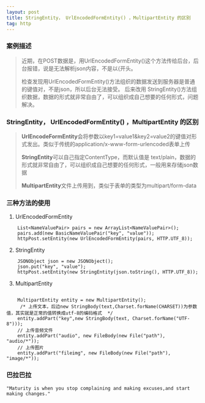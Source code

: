 ```yaml
---
layout: post
title: StringEntity， UrlEncodedFormEntity() ，MultipartEntity 的区别
tag: http
---
```

### 案例描述
> 近期，在POST数据是，用UrlEncodedFormEntity()这个方法传给后台，后台报错，说是无法解析json内容，不是以{开头。
> 
>  检查发现用UrlEncodedFormEntity()方法组织的数据发送到服务器是普通的键值对，不是json，所以后台无法接受。
> 后来改用 StringEntity()方法组织数据，数据的形式就非常自由了，可以组织成自己想要的任何形式，问题解决。


### StringEntity， UrlEncodedFormEntity() ，MultipartEntity 的区别

> **UrlEncodeFormEntity**会将参数以key1=value1&key2=value2的键值对形式发出。类似于传统的application/x-www-form-urlencoded表单上传
>
> **StringEntity**可以自己指定ContentType，而默认值是
> text/plain，数据的形式就非常自由了，可以组织成自己想要的任何形式，一般用来存储json数据
> 
> **MultipartEntity**文件上传用到，类似于表单的类型为multipart/form-data

### 三种方法的使用
1. UrlEncodedFormEntity
```
    List<NameValuePair> pairs = new ArrayList<NameValuePair>(); 
    pairs.add(new BasicNameValuePair("key", "value"));                      
    httpPost.setEntity(new UrlEncodedFormEntity(pairs, HTTP.UTF_8)); 
```

2. StringEntity
```
    JSONObject json = new JSONObject();  
    json.put("key", "value");                        
    httpPost.setEntity(new StringEntity(json.toString(), HTTP.UTF_8)); 
```

3. MultipartEntity
```

    MultipartEntity entity = new MultipartEntity();
     /* 上传文本，后边new StringBody(text,Charset.forName(CHARSET))为参数值，其实就是正常的值转换成utf-8的编码格式  */
    entity.addPart("key",new StringBody(text, Charset.forName("UTF-8")));
    // 上传音频文件  
    entity.addPart("audio", new FileBody(new File("path"), "audio/*"));  
    // 上传图片  
    entity.addPart("fileimg", new FileBody(new File("path"), "image/*"));
```


### 巴拉巴拉

    "Maturity is when you stop complaining and making excuses,and start making changes."

